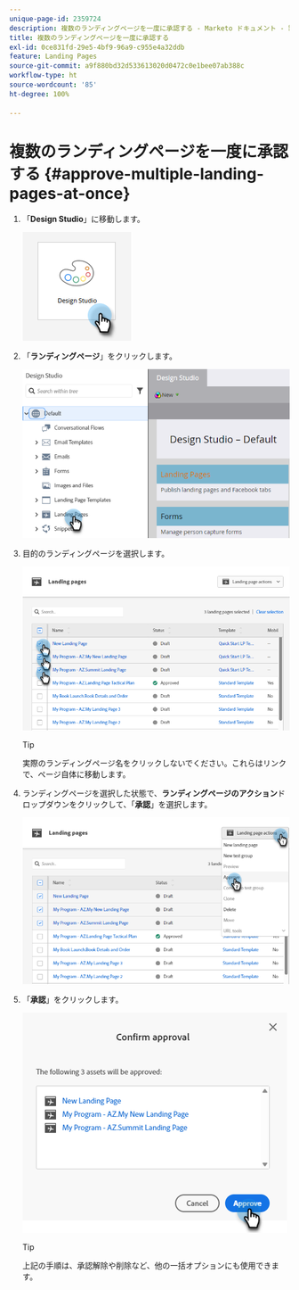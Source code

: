```yaml
---
unique-page-id: 2359724
description: 複数のランディングページを一度に承認する - Marketo ドキュメント - 製品ドキュメント
title: 複数のランディングページを一度に承認する
exl-id: 0ce831fd-29e5-4bf9-96a9-c955e4a32ddb
feature: Landing Pages
source-git-commit: a9f880bd32d533613020d0472c0e1bee07ab388c
workflow-type: ht
source-wordcount: '85'
ht-degree: 100%

---
```


# 複数のランディングページを一度に承認する {#approve-multiple-landing-pages-at-once}

1. 「**Design Studio**」に移動します。

   ![](assets/approve-multiple-landing-pages-at-once-1.png)

1. 「**ランディングページ**」をクリックします。

   ![](assets/approve-multiple-landing-pages-at-once-2.png)

1. 目的のランディングページを選択します。

   ![](assets/approve-multiple-landing-pages-at-once-3.png)

   >[!TIP]
   >
   >実際のランディングページ名をクリックしないでください。これらはリンクで、ページ自体に移動します。

1. ランディングページを選択した状態で、**ランディングページのアクション**&#x200B;ドロップダウンをクリックして、「**承認**」を選択します。

   ![](assets/approve-multiple-landing-pages-at-once-4.png)

1. 「**承認**」をクリックします。

   ![](assets/approve-multiple-landing-pages-at-once-5.png)

   >[!TIP]
   >
   >上記の手順は、承認解除や削除など、他の一括オプションにも使用できます。
